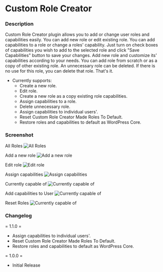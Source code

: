 # Custom Role Creator

### Description
Custom Role Creator plugin allows you to add or change user roles and capabilities easily. You can add new role or edit existing role. You can add capabilities to a role or change a roles' capability.
Just turn on check boxes of capabilities you wish to add to the selected role and click "Save Capabilities" button to save your changes. Add new role and customize its' capabilities according to your needs. You can add role from scratch or as a copy of other existing role.
An unnecessary role can be deleted. If there is no use for this role, you can delete that role. That's it.
- Currently supports:
    * Create a new role.
    * Edit role.
    * Create a new role as a copy existing role capabilities.
    * Assign capabilities to a role.
    * Delete unnecessary role.
    * Assign capabilities to individual users'.
    * Reset Custom Role Creator Made Roles To Default.
    * Restore roles and capabilities to default as WordPress Core.
    
### Screenshot
All Roles
![All Roles](https://ps.w.org/custom-role-creator/assets/Screenshot-1.png)

Add a new role
![Add a new role](https://ps.w.org/custom-role-creator/assets/Screenshot-2.png)

Edit role
![Edit role](https://ps.w.org/custom-role-creator/assets/Screenshot-3.png)

Assign capabilities
![Assign capabilities](https://ps.w.org/custom-role-creator/assets/Screenshot-4.png)

Currently capable of
![Currently capable of](https://ps.w.org/custom-role-creator/assets/Screenshot-5.png)


Add capabilities to User
![Currently capable of](https://ps.w.org/custom-role-creator/assets/Screenshot-6.png)

Reset Roles
![Currently capable of](https://ps.w.org/custom-role-creator/assets/Screenshot-7.png)

### Changelog
= 1.1.0 =
* Assign capabilities to individual users'.
* Reset Custom Role Creator Made Roles To Default.
* Restore roles and capabilities to default as WordPress Core.

= 1.0.0 =
* Initial Release
